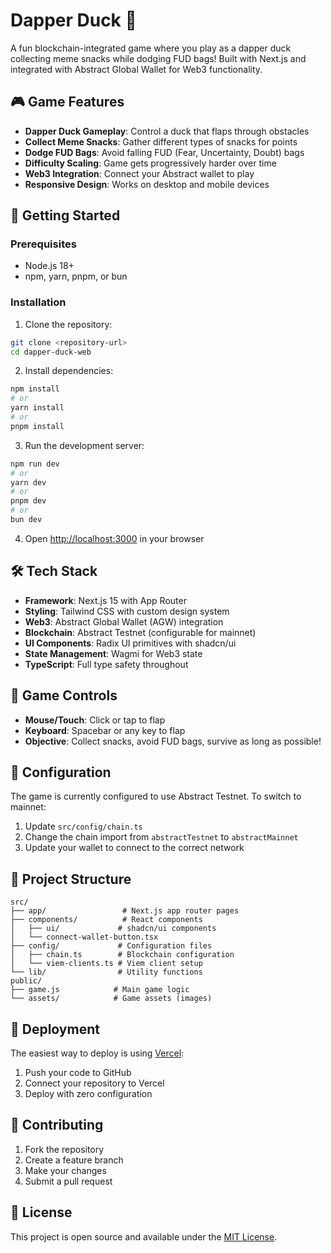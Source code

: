 # Dapper Duck 🦆

A fun blockchain-integrated game where you play as a dapper duck collecting meme snacks while dodging FUD bags! Built with Next.js and integrated with Abstract Global Wallet for Web3 functionality.

## 🎮 Game Features

- **Dapper Duck Gameplay**: Control a duck that flaps through obstacles
- **Collect Meme Snacks**: Gather different types of snacks for points
- **Dodge FUD Bags**: Avoid falling FUD (Fear, Uncertainty, Doubt) bags
- **Difficulty Scaling**: Game gets progressively harder over time
- **Web3 Integration**: Connect your Abstract wallet to play
- **Responsive Design**: Works on desktop and mobile devices

## 🚀 Getting Started

### Prerequisites

- Node.js 18+ 
- npm, yarn, pnpm, or bun

### Installation

1. Clone the repository:
```bash
git clone <repository-url>
cd dapper-duck-web
```

2. Install dependencies:
```bash
npm install
# or
yarn install
# or
pnpm install
```

3. Run the development server:
```bash
npm run dev
# or
yarn dev
# or
pnpm dev
# or
bun dev
```

4. Open [http://localhost:3000](http://localhost:3000) in your browser

## 🛠️ Tech Stack

- **Framework**: Next.js 15 with App Router
- **Styling**: Tailwind CSS with custom design system
- **Web3**: Abstract Global Wallet (AGW) integration
- **Blockchain**: Abstract Testnet (configurable for mainnet)
- **UI Components**: Radix UI primitives with shadcn/ui
- **State Management**: Wagmi for Web3 state
- **TypeScript**: Full type safety throughout

## 🎯 Game Controls

- **Mouse/Touch**: Click or tap to flap
- **Keyboard**: Spacebar or any key to flap
- **Objective**: Collect snacks, avoid FUD bags, survive as long as possible!

## 🔧 Configuration

The game is currently configured to use Abstract Testnet. To switch to mainnet:

1. Update `src/config/chain.ts`
2. Change the chain import from `abstractTestnet` to `abstractMainnet`
3. Update your wallet to connect to the correct network

## 📁 Project Structure

```
src/
├── app/                 # Next.js app router pages
├── components/          # React components
│   ├── ui/             # shadcn/ui components
│   └── connect-wallet-button.tsx
├── config/             # Configuration files
│   ├── chain.ts        # Blockchain configuration
│   └── viem-clients.ts # Viem client setup
└── lib/                # Utility functions
public/
├── game.js            # Main game logic
└── assets/            # Game assets (images)
```

## 🚀 Deployment

The easiest way to deploy is using [Vercel](https://vercel.com):

1. Push your code to GitHub
2. Connect your repository to Vercel
3. Deploy with zero configuration

## 🤝 Contributing

1. Fork the repository
2. Create a feature branch
3. Make your changes
4. Submit a pull request

## 📄 License

This project is open source and available under the [MIT License](LICENSE).
